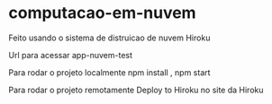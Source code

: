 # computacao-em-nuvem
Feito usando o sistema de distruicao de nuvem Hiroku 

Url para acessar app-nuvem-test

Para rodar o projeto localmente npm install , npm start 

Para rodar o projeto remotamente Deploy to Hiroku no site da Hiroku 
